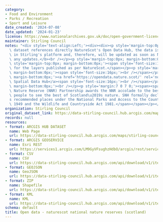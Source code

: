 ```yaml
---
category:
- Food and Environment
- Parks / Recreation
- Sport and Leisure
date_created: '2024-07-08'
date_updated: '2024-01-23'
license: https://www.nationalarchives.gov.uk/doc/open-government-licence/version/3/
maintainer: Stirling Council
notes: "<div style='text-align:Left;'><div><div><p style='margin-top:0px; margin-bottom:0px;'><b>This\
  \ dataset references directly NatureScot's Open Data Hub, the data is not hosted\
  \ in Stirling's platform and, therefore, will be updated as soon as NatureScot releases\
  \ any updates.</b><br /></p><p style='margin-top:0px; margin-bottom:0px;'><br /></p><p\
  \ style='margin-top:0px; margin-bottom:0px;'><span style='font-size:16px;'>Symbology\
  \ for the layers published as per NatureScot.</span></p><p style='margin-top:0px;\
  \ margin-bottom:0px;'><span style='font-size:16px;'><br /></span></p><p style='margin-top:0px;\
  \ margin-bottom:0px;'><a href='https://opendata.nature.scot/' rel='nofollow ugc'>NatureScot\
  \ Spatial Data Hub</a><span style='font-size:16px;'><br /></span></p><p style='margin-top:0px;\
  \ margin-bottom:0px;'><br /></p><p style='margin:7 0 7 0;'><span><span>The National\
  \ Nature Reserve (NNR) Partnership awards the NNR accolade to the best places for\
  \ people to see the best of Scotland\u2019s nature. SNH formally declares the Partnership\u2019\
  s recommended places under the National Parks and Access to the Countryside Act\
  \ 1949 and the Wildlife and Countryside Act 1981.</span></span></p></div></div></div>"
organization: Stirling Council
original_dataset_link: https://data-stirling-council.hub.arcgis.com/maps/stirling-council::open-data-naturescot-national-nature-reserves-scotland
records: null
resources:
- format: ARCGIS HUB DATASET
  name: Web Page
  url: https://data-stirling-council.hub.arcgis.com/maps/stirling-council::open-data-naturescot-national-nature-reserves-scotland
- format: ARCGIS GEOSERVICE
  name: Esri REST
  url: https://services1.arcgis.com/LM9GyVFsughzHdbO/arcgis/rest/services/National_Nature_Reserves/FeatureServer/0
- format: CSV
  name: CSV
  url: https://data-stirling-council.hub.arcgis.com/api/download/v1/items/822047d5c80c4a6d9019c26897bc250f/csv?layers=0
- format: GEOJSON
  name: GeoJSON
  url: https://data-stirling-council.hub.arcgis.com/api/download/v1/items/822047d5c80c4a6d9019c26897bc250f/geojson?layers=0
- format: ZIP
  name: Shapefile
  url: https://data-stirling-council.hub.arcgis.com/api/download/v1/items/822047d5c80c4a6d9019c26897bc250f/shapefile?layers=0
- format: KML
  name: KML
  url: https://data-stirling-council.hub.arcgis.com/api/download/v1/items/822047d5c80c4a6d9019c26897bc250f/kml?layers=0
schema: default
title: Open data - naturescot national nature reserves (scotland)
---
```

